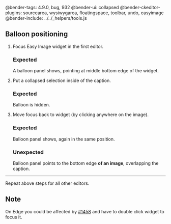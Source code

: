 @bender-tags: 4.9.0, bug, 932
@bender-ui: collapsed
@bender-ckeditor-plugins: sourcearea, wysiwygarea, floatingspace, toolbar, undo, easyimage
@bender-include: ../../_helpers/tools.js
## Balloon positioning

1. Focus Easy Image widget in the first editor.
	### Expected

	A balloon panel shows, pointing at middle bottom edge of the widget.
1. Put a collapsed selection inside of the caption.
	### Expected

	Balloon is hidden.
1. Move focus back to widget (by clicking anywhere on the image).
	### Expected

	Balloon panel shows, again in the same position.

	### Unexpected

	Balloon panel points to the bottom edge **of an image**, overlapping the caption.

---

Repeat above steps for all other editors.

## Note

On Edge you could be affected by [#1458](https://github.com/ckeditor/ckeditor4/issues/1458) and have to double click widget to focus it.

